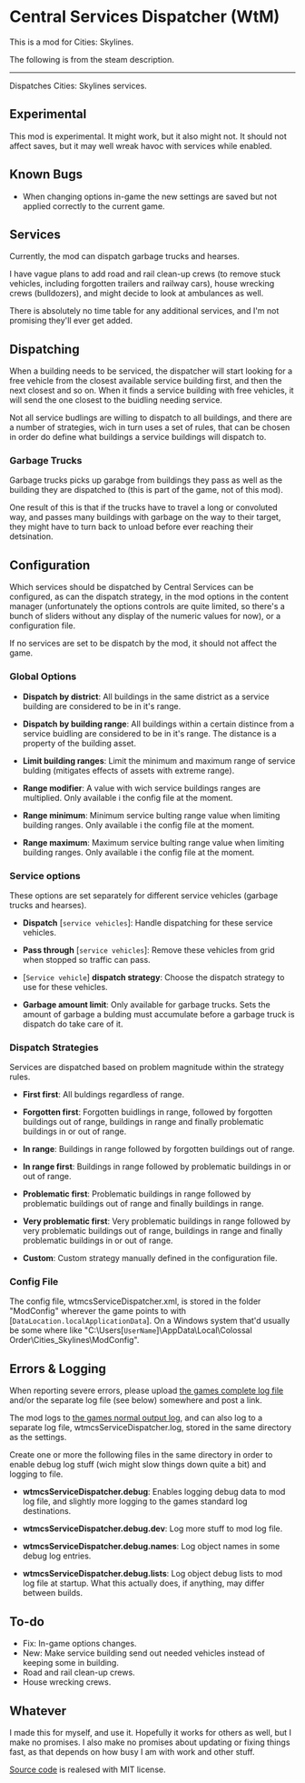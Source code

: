 # Central Services Dispatcher (WtM)

This is a mod for Cities: Skylines.

The following is from the steam description.

---------------------------------------------

Dispatches Cities: Skylines services.

## Experimental

This mod is experimental. It might work, but it also might not. It should not affect saves, but it may well wreak havoc with services while enabled.

## Known Bugs

- When changing options in-game the new settings are saved but not applied correctly to the current game.

## Services

Currently, the mod can dispatch garbage trucks and hearses.

I have vague plans to add road and rail clean-up crews (to remove stuck vehicles, including forgotten trailers and railway cars), house wrecking crews (bulldozers), and might decide to look at ambulances as well.

There is absolutely no time table for any additional services, and I'm not promising they'll ever get added.

## Dispatching

When a building needs to be serviced, the dispatcher will start looking for a free vehicle from the closest available service building first, and then the next closest and so on. When it finds a service building with free vehicles, it will send the one closest to the buidling needing service.

Not all service budlings are willing to dispatch to all buildings, and there are a number of strategies, wich in turn uses a set of rules, that can be chosen in order do define what buildings a service buildings will dispatch to.

### Garbage Trucks

Garbage trucks picks up garabge from buildings they pass as well as the building they are dispatched to (this is part of the game, not of this mod).

One result of this is that if the trucks have to travel a long or convoluted way, and passes many buildings with garbage on the way to their target, they might have to turn back to unload before ever reaching their detsination.

## Configuration

Which services should be dispatched by Central Services can be configured, as can the dispatch strategy, in the mod options in the content manager (unfortunately the options controls are quite limited, so there's a bunch of sliders without any display of the numeric values for now), or a configuration file.

If no services are set to be dispatch by the mod, it should not affect the game.

### Global Options

- **Dispatch by district**: 
  All buildings in the same district as a service building are considered to be in it's range.

- **Dispatch by building range**: 
  All buildings within a certain distince from a service buidling are considered to be in it's range. The distance is a property of the building asset.

- **Limit building ranges**: 
  Limit the minimum and maximum range of service bulding (mitigates effects of assets with extreme range).

- **Range modifier**: 
  A value with wich service buildings ranges are multiplied. Only available i the config file at the moment.

- **Range minimum**: 
  Minimum service bulting range value when limiting building ranges. Only available i the config file at the moment.

- **Range maximum**: 
  Maximum service bulting range value when limiting building ranges. Only available i the config file at the moment.

### Service options

These options are set separately for different service vehicles (garbage trucks and hearses).

- **Dispatch** [`service vehicles`]: 
  Handle dispatching for these service vehicles.

- **Pass through** [`service vehicles`]: 
  Remove these vehicles from grid when stopped so traffic can pass.

- [`Service vehicle`] **dispatch strategy**: 
  Choose the dispatch strategy to use for these vehicles.

- **Garbage amount limit**: 
  Only available for garbage trucks. Sets the amount of garbage a bulding must accumulate before a garbage truck is dispatch do take care of it.

### Dispatch Strategies

Services are dispatched based on problem magnitude within the strategy rules.

- **First first**: 
  All buldings regardless of range.

- **Forgotten first**: 
  Forgotten buidlings in range, followed by forgotten buildings out of range, buildings in range and finally problematic buildings in or out of range.

- **In range**: 
  Buildings in range followed by forgotten buildings out of range.

- **In range first**: 
  Buildings in range followed by problematic buildings in or out of range.

- **Problematic first**: 
  Problematic buildings in range followed by problematic buildings out of range and finally buildings in range.

- **Very problematic first**: 
  Very problematic buildings in range followed by very problematic buildings out of range, buildings in range and finally problematic buildings in or out of range.

- **Custom**: 
  Custom strategy manually defined in the configuration file.

### Config File

The config file, wtmcsServiceDispatcher.xml, is stored in the folder "ModConfig" wherever the game points to with [`DataLocation.localApplicationData`]. On a Windows system that'd usually be some where like "C:\Users\[`UserName`]\AppData\Local\Colossal Order\Cities\_Skylines\ModConfig".

## Errors & Logging

When reporting severe errors, please upload [the games complete log file](http://steamcommunity.com/sharedfiles/filedetails/?id=463645931) and/or the separate log file (see below) somewhere and post a link.

The mod logs to [the games normal output log](http://steamcommunity.com/sharedfiles/filedetails/?id=463645931), and can also log to a separate log file, wtmcsServiceDispatcher.log, stored in the same directory as the settings.

Create one or more the following files in the same directory in order to enable debug log stuff (wich might slow things down quite a bit) and logging to file.

- **wtmcsServiceDispatcher.debug**: 
  Enables logging debug data to mod log file, and slightly more logging to the games standard log destinations.

- **wtmcsServiceDispatcher.debug.dev**: 
  Log more stuff to mod log file.

- **wtmcsServiceDispatcher.debug.names**: 
  Log object names in some debug log entries.

- **wtmcsServiceDispatcher.debug.lists**: 
  Log object debug lists to mod log file at startup. What this actually does, if anything, may differ between builds.

## To-do

- Fix: In-game options changes.
- New: Make service building send out needed vehicles instead of keeping some in building.
- Road and rail clean-up crews.
- House wrecking crews.

## Whatever

I made this for myself, and use it. Hopefully it works for others as well, but I make no promises.
I also make no promises about updating or fixing things fast, as that depends on how busy I am with work and other stuff.

[Source code](https://github.com/DinkyToyz/wtmcsServiceDispatcher) is realesed with MIT license.